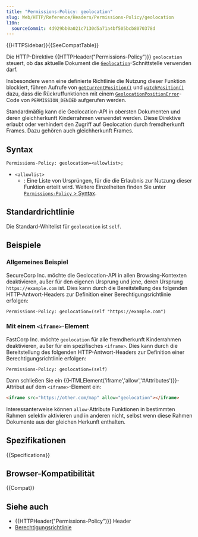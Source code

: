 ```yaml
---
title: "Permissions-Policy: geolocation"
slug: Web/HTTP/Reference/Headers/Permissions-Policy/geolocation
l10n:
  sourceCommit: 4d929bb0a021c7130d5a71a4bf505bcb8070378d
---
```


{{HTTPSidebar}}{{SeeCompatTable}}

Die HTTP-Direktive {{HTTPHeader("Permissions-Policy")}} `geolocation` steuert, ob das aktuelle Dokument die [`Geolocation`](/de/docs/Web/API/Geolocation)-Schnittstelle verwenden darf.

Insbesondere wenn eine definierte Richtlinie die Nutzung dieser Funktion blockiert, führen Aufrufe von [`getCurrentPosition()`](/de/docs/Web/API/Geolocation/getCurrentPosition) und [`watchPosition()`](/de/docs/Web/API/Geolocation/watchPosition) dazu, dass die Rückruffunktionen mit einem [`GeolocationPositionError`](/de/docs/Web/API/GeolocationPositionError)-Code von `PERMISSION_DENIED` aufgerufen werden.

Standardmäßig kann die Geolocation-API in obersten Dokumenten und deren gleichherkunft Kinderrahmen verwendet werden. Diese Direktive erlaubt oder verhindert den Zugriff auf Geolocation durch fremdherkunft Frames. Dazu gehören auch gleichherkunft Frames.

## Syntax

```http
Permissions-Policy: geolocation=<allowlist>;
```

- `<allowlist>`
  - : Eine Liste von Ursprüngen, für die die Erlaubnis zur Nutzung dieser Funktion erteilt wird. Weitere Einzelheiten finden Sie unter [`Permissions-Policy` > Syntax](/de/docs/Web/HTTP/Reference/Headers/Permissions-Policy#syntax).

## Standardrichtlinie

Die Standard-Whitelist für `geolocation` ist `self`.

## Beispiele

### Allgemeines Beispiel

SecureCorp Inc. möchte die Geolocation-API in allen Browsing-Kontexten deaktivieren, außer für den eigenen Ursprung und jene, deren Ursprung `https://example.com` ist. Dies kann durch die Bereitstellung des folgenden HTTP-Antwort-Headers zur Definition einer Berechtigungsrichtlinie erfolgen:

```http
Permissions-Policy: geolocation=(self "https://example.com")
```

### Mit einem `<iframe>`-Element

FastCorp Inc. möchte `geolocation` für alle fremdherkunft Kinderrahmen deaktivieren, außer für ein spezifisches `<iframe>`. Dies kann durch die Bereitstellung des folgenden HTTP-Antwort-Headers zur Definition einer Berechtigungsrichtlinie erfolgen:

```http
Permissions-Policy: geolocation=(self)
```

Dann schließen Sie ein {{HTMLElement('iframe','allow','#Attributes')}}-Attribut auf dem `<iframe>`-Element ein:

```html
<iframe src="https://other.com/map" allow="geolocation"></iframe>
```

Interessanterweise können `allow`-Attribute Funktionen in bestimmten Rahmen selektiv aktivieren und in anderen nicht, selbst wenn diese Rahmen Dokumente aus der gleichen Herkunft enthalten.

## Spezifikationen

{{Specifications}}

## Browser-Kompatibilität

{{Compat}}

## Siehe auch

- {{HTTPHeader("Permissions-Policy")}} Header
- [Berechtigungsrichtlinie](/de/docs/Web/HTTP/Guides/Permissions_Policy)

